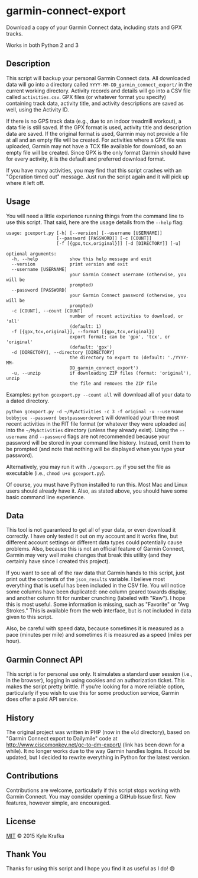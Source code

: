 garmin-connect-export
=====================

Download a copy of your Garmin Connect data, including stats and GPX tracks.

Works in both Python 2 and 3


Description
-----------
This script will backup your personal Garmin Connect data. All downloaded data will go into a directory called `YYYY-MM-DD_garmin_connect_export/` in the current working directory. Activity records and details will go into a CSV file called `activities.csv`. GPX files (or whatever format you specify) containing track data, activity title, and activity descriptions are saved as well, using the Activity ID.

If there is no GPS track data (e.g., due to an indoor treadmill workout), a data file is still saved. If the GPX format is used, activity title and description data are saved. If the original format is used, Garmin may not provide a file at all and an empty file will be created. For activities where a GPX file was uploaded, Garmin may not have a TCX file available for download, so an empty file will be created. Since GPX is the only format Garmin should have for every activity, it is the default and preferred download format.

If you have many activities, you may find that this script crashes with an "Operation timed out" message. Just run the script again and it will pick up where it left off.

Usage
-----
You will need a little experience running things from the command line to use this script. That said, here are the usage details from the `--help` flag:

```
usage: gcexport.py [-h] [--version] [--username [USERNAME]]
                   [--password [PASSWORD]] [-c [COUNT]]
                   [-f [{gpx,tcx,original}]] [-d [DIRECTORY]] [-u]

optional arguments:
  -h, --help            show this help message and exit
  --version             print version and exit
  --username [USERNAME]
                        your Garmin Connect username (otherwise, you will be
                        prompted)
  --password [PASSWORD]
                        your Garmin Connect password (otherwise, you will be
                        prompted)
  -c [COUNT], --count [COUNT]
                        number of recent activities to download, or 'all'
                        (default: 1)
  -f [{gpx,tcx,original}], --format [{gpx,tcx,original}]
                        export format; can be 'gpx', 'tcx', or 'original'
                        (default: 'gpx')
  -d [DIRECTORY], --directory [DIRECTORY]
                        the directory to export to (default: './YYYY-MM-
                        DD_garmin_connect_export')
  -u, --unzip           if downloading ZIP files (format: 'original'), unzip
                        the file and removes the ZIP file
```

Examples:
`python gcexport.py --count all` will download all of your data to a dated directory.

`python gcexport.py -d ~/MyActivities -c 3 -f original -u --username bobbyjoe --password bestpasswordever1` will download your three most recent activities in the FIT file format (or whatever they were uploaded as) into the `~/MyActivities` directory (unless they already exist). Using the `--username` and `--password` flags are not recommended because your password will be stored in your command line history. Instead, omit them to be prompted (and note that nothing will be displayed when you type your password).

Alternatively, you may run it with `./gcexport.py` if you set the file as executable (i.e., `chmod u+x gcexport.py`).

Of course, you must have Python installed to run this. Most Mac and Linux users should already have it. Also, as stated above, you should have some basic command line experience.

Data
----
This tool is not guaranteed to get all of your data, or even download it correctly. I have only tested it out on my account and it works fine, but different account settings or different data types could potentially cause problems. Also, because this is not an official feature of Garmin Connect, Garmin may very well make changes that break this utility (and they certainly have since I created this project).

If you want to see all of the raw data that Garmin hands to this script, just print out the contents of the `json_results` variable. I believe most everything that is useful has been included in the CSV file. You will notice some columns have been duplicated: one column geared towards display, and another column fit for number crunching (labeled with "Raw"). I hope this is most useful. Some information is missing, such as "Favorite" or "Avg Strokes."  This is available from the web interface, but is not included in data given to this script.

Also, be careful with speed data, because sometimes it is measured as a pace (minutes per mile) and sometimes it is measured as a speed (miles per hour).

Garmin Connect API
------------------
This script is for personal use only. It simulates a standard user session (i.e., in the browser), logging in using cookies and an authorization ticket. This makes the script pretty brittle. If you're looking for a more reliable option, particularly if you wish to use this for some production service, Garmin does offer a paid API service.

History
-------
The original project was written in PHP (now in the `old` directory), based on "Garmin Connect export to Dailymile" code at http://www.ciscomonkey.net/gc-to-dm-export/ (link has been down for a while). It no longer works due to the way Garmin handles logins. It could be updated, but I decided to rewrite everything in Python for the latest version.

Contributions
-------------
Contributions are welcome, particularly if this script stops working with Garmin Connect. You may consider opening a GitHub Issue first. New features, however simple, are encouraged.

License
-------
[MIT](https://github.com/kjkjava/garmin-connect-export/blob/master/LICENSE) &copy; 2015 Kyle Krafka

Thank You
---------
Thanks for using this script and I hope you find it as useful as I do! :smile:
